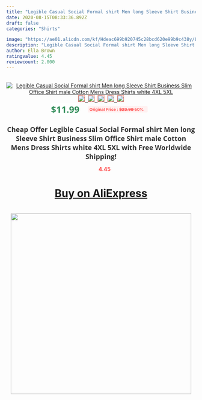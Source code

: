 ```yaml
---
title: "Legible Casual Social Formal shirt Men long Sleeve Shirt Business Slim Office Shirt male Cotton Mens Dress Shirts white 4XL 5XL"
date: 2020-08-15T08:33:36.892Z
draft: false
categories: "Shirts"

image: "https://ae01.alicdn.com/kf/Hdeac699b920745c28bcd620e99b9c438y/Legible-Casual-Social-Formal-shirt-Men-long-Sleeve-Shirt-Business-Slim-Office-Shirt-male-Cotton-Mens.jpg"
description: "Legible Casual Social Formal shirt Men long Sleeve Shirt Business Slim Office Shirt male Cotton Mens Dress Shirts white 4XL 5XL"
author: Ella Brown
ratingvalue: 4.45
reviewcount: 2.000
---
```

<br>
<div style="text-align: center;">
<a href="https://s.click.aliexpress.com/e/_AZbxDb" target="_blank" rel="nofollow noopener noreferrer"><img alt="Legible Casual Social Formal shirt Men long Sleeve Shirt Business Slim Office Shirt male Cotton Mens Dress Shirts white 4XL 5XL" class="magnifier-image" src="https://ae01.alicdn.com/kf/Hdeac699b920745c28bcd620e99b9c438y/Legible-Casual-Social-Formal-shirt-Men-long-Sleeve-Shirt-Business-Slim-Office-Shirt-male-Cotton-Mens.jpg_640x640.jpg">
<br>
<img style="border:1px solid salmon" src="https://ae01.alicdn.com/kf/Hdeac699b920745c28bcd620e99b9c438y/Legible-Casual-Social-Formal-shirt-Men-long-Sleeve-Shirt-Business-Slim-Office-Shirt-male-Cotton-Mens.jpg_120x120.jpg">&nbsp;&nbsp;<img style="border:1px solid salmon" src="https://ae01.alicdn.com/kf/H1e953bf0291c4a81a4a06f0a22fdcfccf/Legible-Casual-Social-Formal-shirt-Men-long-Sleeve-Shirt-Business-Slim-Office-Shirt-male-Cotton-Mens.jpg_120x120.jpg">&nbsp;&nbsp;<img style="border:1px solid salmon" src="https://ae01.alicdn.com/kf/H95689e7d8c534817b9f1054d56054857D/Legible-Casual-Social-Formal-shirt-Men-long-Sleeve-Shirt-Business-Slim-Office-Shirt-male-Cotton-Mens.jpg_120x120.jpg">&nbsp;&nbsp;<img style="border:1px solid salmon" src="https://ae01.alicdn.com/kf/H97ac41c52cd34283b98aa4eac7b93a8dK/Legible-Casual-Social-Formal-shirt-Men-long-Sleeve-Shirt-Business-Slim-Office-Shirt-male-Cotton-Mens.jpg_120x120.jpg">&nbsp;&nbsp;<img style="border:1px solid salmon" src="https://ae01.alicdn.com/kf/H58290f1c21a34ea2b03e62196aa369edh/Legible-Casual-Social-Formal-shirt-Men-long-Sleeve-Shirt-Business-Slim-Office-Shirt-male-Cotton-Mens.jpg_120x120.jpg"></a></div><br0>
<div style="text-align: center;"><span style="background-color: white; border: 0px; box-sizing: border-box; color: seagreen; display: inline-block; font-family: &quot;open sans&quot; , &quot;arial&quot; , &quot;helvetica&quot; , sans-serif , &quot;heiti&quot;; font-size: 24px; font-stretch: inherit; font-weight: 700; line-height: inherit; margin: 0px 10px 0px 0px; padding: 0px; vertical-align: middle;">$11.99 </span>
<span style="background: rgb(255 , 241 , 241); border-radius: 3px; border: 0px; box-sizing: border-box; color: #ff4747; display: inline-block; font-family: inherit; font-size: 12px; font-stretch: inherit; font-style: inherit; font-variant: inherit; font-weight: 600; line-height: inherit; margin: 0px; padding: 2px 5px; transform: scale(0.9); vertical-align: middle;">Original Price : <b style="text-decoration: line-through;">$23.98 </b> 50%&nbsp;&nbsp;</span></div>
<h1 style="color: #333333; display: inline-block; font-family: &quot;open sans&quot; , &quot;arial&quot; , &quot;helvetica&quot; , sans-serif , &quot;heiti&quot;; font-size: 18px; font-stretch: inherit; font-weight: 700; text-align: center;">Cheap Offer Legible Casual Social Formal shirt Men long Sleeve Shirt Business Slim Office Shirt male Cotton Mens Dress Shirts white 4XL 5XL with Free Worldwide Shipping!</h1>
<div style="color: #ff4747; text-align: center;">
<img src="https://4.bp.blogspot.com/-M0ZcTcb-5uY/XleCXlxnR4I/AAAAAAAAAEc/OrjgMkXV1oMQFaCRZj5HQwOCBcu3w1FegCPcBGAYYCw/s1600/star.png" style="height: 15px;">&nbsp;<b>4.45</b></div>
<div class="button_cont" align="center"><a class="buynow_a" href="https://s.click.aliexpress.com/e/_AZbxDb" target="_blank" rel="nofollow noopener noreferrer"><H1>Buy on AliExpress</H1></a></div><br>
<div class="separator" style="clear: both; text-align: center;">
<img src="https://lh3.googleusercontent.com/-pTy5HemUv9M/XlePHvY0dAI/AAAAAAAAAE4/0nX5iRUoIWY8eMW9Dpxeirr157OZliDIgCLcBGAsYHQ/s1600/badge.gif" width="480">
</div>
